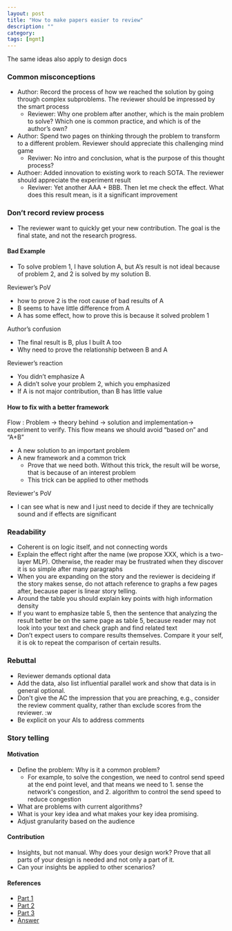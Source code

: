 ```yaml
---
layout: post
title: "How to make papers easier to review"
description: ""
category: 
tags: [mgmt]
--- 
```


The same ideas also apply to design docs

### Common misconceptions

* Author: Record the process of how we reached the solution by going through complex subproblems. The reviewer should be impressed by the smart process
    * Reviewer: Why one problem after another, which is the main problem to solve? Which one is common practice, and which is of the author’s own?
* Author: Spend two pages on thinking through the problem to transform to a different problem. Reviewer should appreciate this challenging mind game
    * Reviwer: No intro and conclusion, what is the purpose of this thought process?
* Authoer: Added innovation to existing work to reach SOTA. The reviewer should appreciate the experiment result
    * Reviwer: Yet another AAA + BBB. Then let me check the effect. What does this result mean, is it a significant improvement


### Don’t record review process

* The reviewer want to quickly get your new contribution. The goal is the final state, and not the research progress. 


#### Bad Example

* To solve problem 1, I have solution A, but A’s result is not ideal because of problem 2, and 2 is solved by my solution B.

Reviewer’s PoV
* how to prove 2 is the root cause of bad results of A
* B seems to have little difference from A
* A has some effect, how to prove this is because it solved problem 1

Author’s confusion 
* The final result is B, plus I built A too
* Why need to prove the relationship between B and A

Reviewer’s reaction
* You didn’t emphasize A
* A didn’t solve your problem 2, which you emphasized
* If A is not major contribution, than B has little value

#### How to fix with a better framework

Flow : Problem -> theory behind -> solution and implementation-> experiment to verify. This flow means we should avoid “based on” and “A+B”

* A new solution to an important problem
* A new framework and a common trick
    * Prove that we need both. Without this trick, the result will be worse, that is because of an interest problem
    * This trick can be applied to other methods

Reviewer's  PoV
* I can see what is new and I just need to decide if they are technically sound and if effects are significant 

### Readability

* Coherent is on logic itself, and not connecting words
* Explain the effect right after the name (we propose XXX, which is a two-layer MLP). Otherwise, the reader may be frustrated when they discover it is so simple after many paragraphs
* When you are expanding on the story and the reviewer is decideing if the story makes sense, do not attach reference to graphs a few pages after, because paper is linear story telling.
* Around the table you should explain key points with high information density
* If you want to emphasize table 5, then the sentence that analyzing the result better be on the same page as table 5, because reader may not look into your text and check graph and find related text
* Don’t expect users to compare results themselves. Compare it your self, it is ok to repeat the comparison of certain results.


### Rebuttal

* Reviewer demands optional data 
 * Add the data, also list influential parallel work and show that data is in general optional.
* Don't give the AC the impression that you are preaching, e.g., consider the review comment quality, rather than exclude scores from the reviewer.     :w
* Be explicit on your AIs to address comments

### Story telling

#### Motivation

* Define the problem: Why is it a common problem? 
  * For example, to solve the congestion, we need to control send speed at the end point level, and that means we need to 1. sense the network's congestion, and 2. algorithm to control the send speed to reduce congestion
* What are problems with current algorithms?
* What is your key idea and what makes your key idea promising.
* Adjust granularity based on the audience 

#### Contribution

* Insights, but not manual. Why does your design work? Prove that all parts of your design is needed and not only a part of it.
* Can your insights be applied to other scenarios?


#### References
* [Part 1](https://zhuanlan.zhihu.com/p/593195527?utm_psn=1891416355938488621)
* [Part 2](https://zhuanlan.zhihu.com/p/639732057?utm_psn=1891421342198374587)
* [Part 3](https://zhuanlan.zhihu.com/p/602024489?utm_psn=1891533104608433589)
* [Answer](https://www.zhihu.com/question/60042037/answer/3601970421)


 


